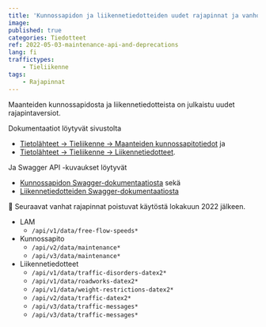 ```yaml
---
title: 'Kunnossapidon ja liikennetiedotteiden uudet rajapinnat ja vanhojen rajapintojen käytöstä poistaminen kuuden kuukauden kuluttua'
image:
published: true
categories: Tiedotteet
ref: 2022-05-03-maintenance-api-and-deprecations
lang: fi
traffictypes:
    - Tieliikenne
tags:
    - Rajapinnat
---
```


Maanteiden kunnossapidosta ja liikennetiedotteista on julkaistu uudet
rajapintaversiot.

Dokumentaatiot löytyvät sivustolta

- [Tietolähteet -> Tieliikenne -> Maanteiden kunnossapitotiedot](/tieliikenne/#maanteiden-kunnossapitotiedot)
  ja
- [Tietolähteet -> Tieliikenne -> Liikennetiedotteet](/tieliikenne/#liikennetiedotteet).

Ja Swagger API -kuvaukset löytyvät

- [Kunnossapidon Swagger-dokumentaatiosta](https://tie.digitraffic.fi/swagger/#/Maintenance)
  sekä
- [Liikennetiedotteiden Swagger-dokumentaatiosta](https://tie.digitraffic.fi/swagger/#/Traffic%20message)

🔴 Seuraavat vanhat rajapinnat poistuvat käytöstä lokakuun 2022 jälkeen.

- LAM
  - `/api/v1/data/free-flow-speeds*`
- Kunnossapito
  - `/api/v2/data/maintenance*`
  - `/api/v3/data/maintenance*`
- Liikennetiedotteet
  - `/api/v1/data/traffic-disorders-datex2*`
  - `/api/v1/data/roadworks-datex2*`
  - `/api/v1/data/weight-restrictions-datex2*`
  - `/api/v2/data/traffic-datex2*`
  - `/api/v3/data/traffic-messages*`
  - `/api/v3/data/traffic-messages*`
